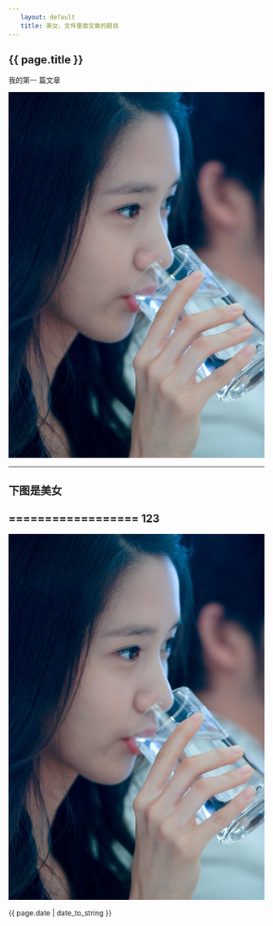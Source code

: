 ```yaml
---
　　layout: default
　　title: 美女，文件里面文章的题目
---
```


## {{ page.title }}

我的第一
篇文章


![此处输入图片的描述][1]



------------------
下图是美女
------------------
==================
123
----------


![美女诶][2]

{{ page.date | date_to_string }}


  [1]: https://raw.githubusercontent.com/funzmg/picture/gh-pages/123232.jpg
  [2]: https://raw.githubusercontent.com/funzmg/picture/gh-pages/123232.jpg
